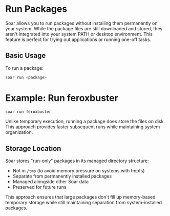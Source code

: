 # Run Packages

Soar allows you to run packages without installing them permanently on your system. While the package files are still downloaded and stored, they aren't integrated into your system PATH or desktop environment. This feature is perfect for trying out applications or running one-off tasks.

## Basic Usage

To run a package:

```sh
soar run <package>
```

# Example: Run feroxbuster
```sh
soar run feroxbuster
```

<div class="warning">
    Unlike temporary execution, running a package does store the files on disk. This approach provides faster subsequent runs while maintaining system organization.
</div>

## Storage Location

Soar stores "run-only" packages in its managed directory structure:
- Not in `/tmp` (to avoid memory pressure on systems with tmpfs)
- Separate from permanently installed packages
- Managed alongside other Soar data
- Preserved for future runs

<div class="warning">
    This approach ensures that large packages don't fill up memory-based temporary storage while still maintaining separation from system-installed packages.
</div>
